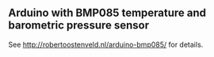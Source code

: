 ## Arduino with BMP085 temperature and barometric pressure sensor

See http://robertoostenveld.nl/arduino-bmp085/ for details.

